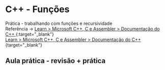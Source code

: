 # C++ - Funções
Prática - trabalhando com funções e recursividade  
Referência -> [Learn > Microsoft C++, C e Assembler > Documentação do C++ ](https://learn.microsoft.com/pt-br/cpp/cpp/?view=msvc-170){:target="_blank"}  
[Learn > Microsoft C++, C e Assembler > Documentação do C++](https://learn.microsoft.com/pt-br/cpp/cpp/?view=msvc-170){target="_blank"}


## Aula prática - revisão + prática